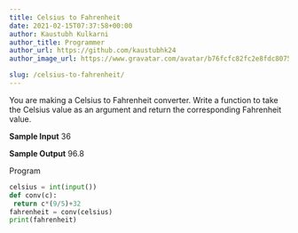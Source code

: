 ```yaml
---
title: Celsius to Fahrenheit
date: 2021-02-15T07:37:58+00:00
author: Kaustubh Kulkarni
author_title: Programmer
author_url: https://github.com/kaustubhk24
author_image_url: https://www.gravatar.com/avatar/b76fcfc82fc2e8fdc8075636f1735f61?s=200

slug: /celsius-to-fahrenheit/
---
```

You are making a Celsius to Fahrenheit converter. 
Write a function to take the Celsius value as an argument and return the corresponding Fahrenheit value. 
 
**Sample Input** 
36 
 
**Sample Output** 
96.8



Program

```python title="file.py"
celsius = int(input())
def conv(c):
 return c*(9/5)+32
fahrenheit = conv(celsius)
print(fahrenheit)
```